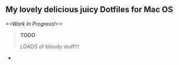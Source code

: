 ## My lovely delicious juicy Dotfiles for Mac OS
*==Work In Progress!==*

> __TODO__
>
> LOADS of bloody stuff!!!
> 

-


